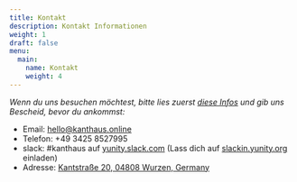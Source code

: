 ```yaml
---
title: Kontakt
description: Kontakt Informationen
weight: 1
draft: false
menu:
  main:
    name: Kontakt
    weight: 4
---
```

*Wenn du uns besuchen möchtest, bitte lies zuerst [diese Infos](https://kanthaus.online/en/docs/visiting/) und gib uns Bescheid, bevor du ankommst:*

- Email: <a href=mailto:hello@kanthaus.online>hello@kanthaus.online</a>
- Telefon: +49 3425 8527995
- slack: #kanthaus auf [yunity.slack.com](https://yunity.slack.com) (Lass dich auf [slackin.yunity.org](https://slackin.yunity.org) einladen)
- Adresse: [Kantstraße 20, 04808 Wurzen, Germany](https://www.openstreetmap.org/search?query=20%20kantstrasse%20wurzen#map=19/51.36711/12.74075&layers=N?target=_blank)